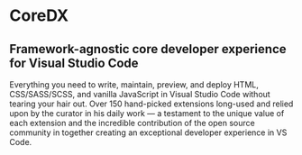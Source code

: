 # CoreDX

## Framework-agnostic core developer experience for Visual Studio Code

Everything you need to write, maintain, preview, and deploy HTML, CSS/SASS/SCSS, and vanilla JavaScript in Visual
Studio Code without tearing your hair out. Over 150 hand-picked extensions long-used and relied upon by the curator in
his daily work — a testament to the unique value of each extension and the incredible contribution of the open source
community in together creating an exceptional developer experience in VS Code.
